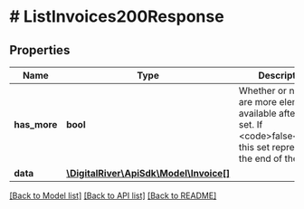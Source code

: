 # # ListInvoices200Response

## Properties

Name | Type | Description | Notes
------------ | ------------- | ------------- | -------------
**has_more** | **bool** | Whether or not there are more elements available after this set. If &lt;code&gt;false&lt;/code&gt; this set represents the end of the list. | [optional]
**data** | [**\DigitalRiver\ApiSdk\Model\Invoice[]**](Invoice.md) |  | [optional]

[[Back to Model list]](../../README.md#models) [[Back to API list]](../../README.md#endpoints) [[Back to README]](../../README.md)
